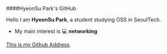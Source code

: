 ####HyeonSu Park's GitHub

Hello I am **HyeonSu Park**, a student studying OSS in SeoulTech.

* My main interest is :computer: **networking**

[This is my Github Address](https://github.com/light31/light31).